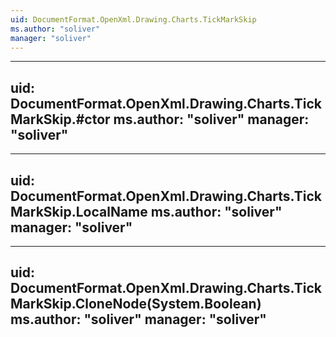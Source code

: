 ```yaml
---
uid: DocumentFormat.OpenXml.Drawing.Charts.TickMarkSkip
ms.author: "soliver"
manager: "soliver"
---
```


---
uid: DocumentFormat.OpenXml.Drawing.Charts.TickMarkSkip.#ctor
ms.author: "soliver"
manager: "soliver"
---

---
uid: DocumentFormat.OpenXml.Drawing.Charts.TickMarkSkip.LocalName
ms.author: "soliver"
manager: "soliver"
---

---
uid: DocumentFormat.OpenXml.Drawing.Charts.TickMarkSkip.CloneNode(System.Boolean)
ms.author: "soliver"
manager: "soliver"
---
